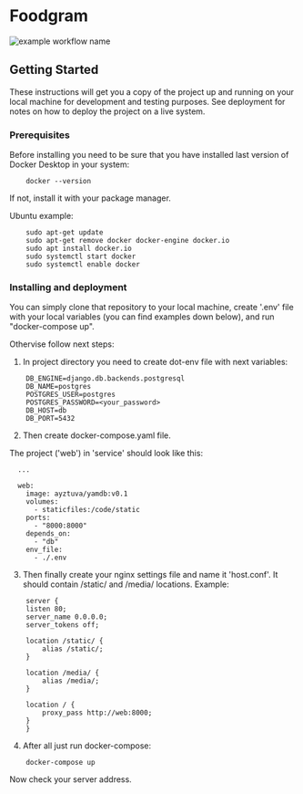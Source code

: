 # Foodgram
![example workflow name](https://github.com/ayztuva/foodgram-project/workflows/CI/badge.svg)

## Getting Started

These instructions will get you a copy of the project up and running on your local machine for development and testing purposes. See deployment for notes on how to deploy the project on a live system.

### Prerequisites

Before installing you need to be sure that you have installed last version of Docker Desktop in your system:

```
    docker --version
```

If not, install it with your package manager.

Ubuntu example:

```
    sudo apt-get update
    sudo apt-get remove docker docker-engine docker.io
    sudo apt install docker.io
    sudo systemctl start docker
    sudo systemctl enable docker
```

### Installing and deployment

You can simply clone that repository to your local machine, create '.env' file with your local variables (you can find examples down below), and run "docker-compose up".

Othervise follow next steps:

1. In project directory you need to create dot-env file with next variables:

```
    DB_ENGINE=django.db.backends.postgresql
    DB_NAME=postgres
    POSTGRES_USER=postgres
    POSTGRES_PASSWORD=<your_password>
    DB_HOST=db
    DB_PORT=5432
```

2. Then create docker-compose.yaml file.

The project ('web') in 'service' should look like this:

```
  ...

  web:
    image: ayztuva/yamdb:v0.1
    volumes:
      - staticfiles:/code/static
    ports:
      - "8000:8000"
    depends_on: 
      - "db"
    env_file: 
      - ./.env
```

3. Then finally create your nginx settings file and name it 'host.conf'.
It should contain /static/ and /media/ locations.
Example:

```
    server {
    listen 80;
    server_name 0.0.0.0;
    server_tokens off;

    location /static/ {
        alias /static/;
    }

    location /media/ {
        alias /media/;
    }

    location / {
        proxy_pass http://web:8000;
    }
    }
```

4. After all just run docker-compose:

```
    docker-compose up
```

Now check your server address.
